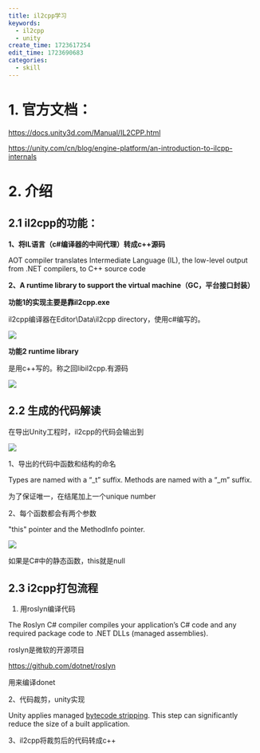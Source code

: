 ```yaml
---
title: il2cpp学习
keywords:
  - il2cpp
  - unity
create_time: 1723617254
edit_time: 1723690683
categories:
  - skill
---
```



# 1. 官方文档：

https://docs.unity3d.com/Manual/IL2CPP.html

https://unity.com/cn/blog/engine-platform/an-introduction-to-ilcpp-internals

# 2. 介绍

## 2.1 il2cpp的功能：

 **1、将IL语言（c#编译器的中间代理）转成c++源码**

AOT compiler translates Intermediate Language (IL), the low-level output from .NET compilers, to C++ source code

 **2、A runtime library to support the virtual machine（GC，平台接口封装）**

 **功能1的实现主要是靠il2cpp.exe**

il2cpp编译器在Editor\Data\il2cpp directory，使用c#编写的。

<img src="/assets/EpJdbxreeoD32MxSmz5cRMzCnfy.png" src-width="670" class="markdown-img m-auto" src-height="255" align="center"/>

 **功能2 runtime library**

是用c++写的。称之回libil2cpp.有源码

<img src="/assets/Z2N7bEZRkor3RaxBeC7cw9N6nRc.png" src-width="641" class="markdown-img m-auto" src-height="366" align="center"/>

 

## 2.2 生成的代码解读

在导出Unity工程时，il2cpp的代码会输出到

<img src="/assets/XXsFbmRd2od3qhxL8jJcte8anZc.png" src-width="576" class="markdown-img m-auto" src-height="106" align="center"/>

1、导出的代码中函数和结构的命名

Types are named with a “_t” suffix. Methods are named with a “_m” suffix.

为了保证唯一，在结尾加上一个unique number

2、每个函数都会有两个参数

"this" pointer and the MethodInfo pointer.

<img src="/assets/Dk52bcZ46o6NkDxnPKjc4Wpsn5c.png" src-width="757" class="markdown-img m-auto" src-height="51" align="center"/>

如果是C#中的静态函数，this就是null

## 2.3 i2cpp打包流程

1. 用roslyn编译代码

The Roslyn C# compiler compiles your application’s C# code and any required package code to .NET DLLs (managed assemblies).

roslyn是微软的开源项目

https://github.com/dotnet/roslyn

用来编译donet

2、代码裁剪，unity实现

Unity applies managed <u>bytecode stripping</u>. This step can significantly reduce the size of a built application.

3、il2cpp将裁剪后的代码转成c++

